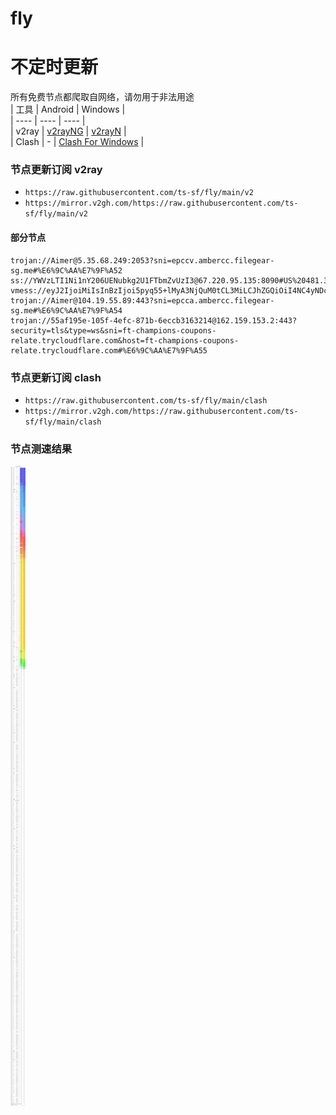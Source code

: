# fly
# 不定时更新
所有免费节点都爬取自网络，请勿用于非法用途  
|  工具  | Android  | Windows  |  
|  ----  | ----   | ----  |  
| v2ray  | [v2rayNG](https://github.com/2dust/v2rayNG/releases) | [v2rayN](https://github.com/2dust/v2rayN/releases) |  
| Clash  | - | [Clash For Windows](https://github.com/2dust/clashN/releases) | 
  
### 节点更新订阅  v2ray
- `https://raw.githubusercontent.com/ts-sf/fly/main/v2`  
- `https://mirror.v2gh.com/https://raw.githubusercontent.com/ts-sf/fly/main/v2`  

#### 部分节点  
``` 
trojan://Aimer@5.35.68.249:2053?sni=epccv.ambercc.filegear-sg.me#%E6%9C%AA%E7%9F%A52
ss://YWVzLTI1Ni1nY206UENubkg2U1FTbmZvUzI3@67.220.95.135:8090#US%20481.3KB%2Fs
vmess://eyJ2IjoiMiIsInBzIjoi5pyq55+lMyA3NjQuM0tCL3MiLCJhZGQiOiI4NC4yNDcuMTUwLjE3NyIsInBvcnQiOiIzNjE0MSIsImlkIjoiZDMxZWU1MmYtYjZlNC00ZGI4LTljOTUtOTg4NTVlYzgyM2NjIiwiYWlkIjoiMCIsInNjeSI6ImF1dG8iLCJuZXQiOiJ0Y3AiLCJ0eXBlIjoiIiwiaG9zdCI6IiIsInBhdGgiOiIiLCJ0bHMiOiIiLCJzbmkiOiIiLCJ0ZXN0X25hbWUiOiIzIn0=
trojan://Aimer@104.19.55.89:443?sni=epcca.ambercc.filegear-sg.me#%E6%9C%AA%E7%9F%A54
trojan://55af195e-105f-4efc-871b-6eccb3163214@162.159.153.2:443?security=tls&type=ws&sni=ft-champions-coupons-relate.trycloudflare.com&host=ft-champions-coupons-relate.trycloudflare.com#%E6%9C%AA%E7%9F%A55
```
### 节点更新订阅  clash
- `https://raw.githubusercontent.com/ts-sf/fly/main/clash`  
- `https://mirror.v2gh.com/https://raw.githubusercontent.com/ts-sf/fly/main/clash`  

### 节点测速结果
![image](traffic.png)
